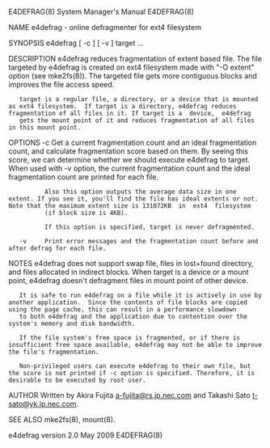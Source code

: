 E4DEFRAG(8)                                                                                System Manager's Manual                                                                                E4DEFRAG(8)

NAME
       e4defrag - online defragmenter for ext4 filesystem

SYNOPSIS
       e4defrag [ -c ] [ -v ] target ...

DESCRIPTION
       e4defrag reduces fragmentation of extent based file. The file targeted by e4defrag is created on ext4 filesystem made with "-O extent" option (see mke2fs(8)).  The targeted file gets more contiguous
       blocks and improves the file access speed.

       target is a regular file, a directory, or a device that is mounted as ext4 filesystem.  If target is a directory, e4defrag reduces fragmentation of all files in it. If target is a  device,  e4defrag
       gets the mount point of it and reduces fragmentation of all files in this mount point.

OPTIONS
       -c     Get  a current fragmentation count and an ideal fragmentation count, and calculate fragmentation score based on them. By seeing this score, we can determine whether we should execute e4defrag
              to target.  When used with -v option, the current fragmentation count and the ideal fragmentation count are printed for each file.

              Also this option outputs the average data size in one extent. If you see it, you'll find the file has ideal extents or not. Note that the maximum extent size is 131072KB  in  ext4  filesystem
              (if block size is 4KB).

              If this option is specified, target is never defragmented.

       -v     Print error messages and the fragmentation count before and after defrag for each file.

NOTES
       e4defrag does not support swap file, files in lost+found directory, and files allocated in indirect blocks. When target is a device or a mount point, e4defrag doesn't defragment files in mount point
       of other device.

       It is safe to run e4defrag on a file while it is actively in use by another application.  Since the contents of file blocks are copied using the page cache, this can result in a performance slowdown
       to both e4defrag and the application due to contention over the system's memory and disk bandwidth.

       If the file system's free space is fragmented, or if there is insufficient free space available, e4defrag may not be able to improve the file's fragmentation.

       Non-privileged users can execute e4defrag to their own file, but the score is not printed if -c option is specified. Therefore, it is desirable to be executed by root user.

AUTHOR
       Written by Akira Fujita <a-fujita@rs.jp.nec.com> and Takashi Sato <t-sato@yk.jp.nec.com>.

SEE ALSO
       mke2fs(8), mount(8).

e4defrag version 2.0                                                                               May 2009                                                                                       E4DEFRAG(8)
